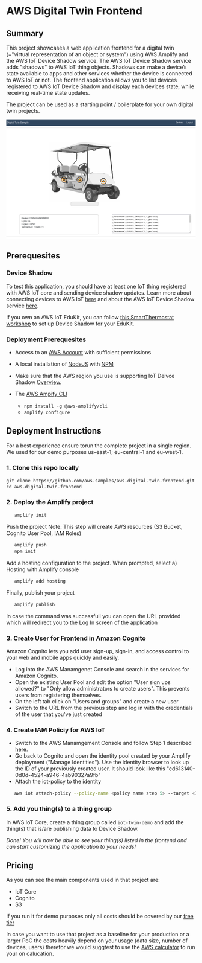 # AWS Digital Twin Frontend

## Summary
This project showcases a web application frontend for a digital twin (="virtual representation of an object or system") using AWS Amplify and the AWS IoT Device Shadow service. The AWS IoT Device Shadow service adds "shadows" to AWS IoT thing objects. Shadows can make a device’s state available to apps and other services whether the device is connected to AWS IoT or not. 
The frontend application allows you to list devices registered to AWS IoT Device Shadow and display each devices state, while receiving real-time state updates.

The project can be used as a starting point / boilerplate for your own digital twin projects.

![IoT_Frontend](./img/digital-twin-frontend.png)


## Prerequesites
### Device Shadow
To test this application, you should have at least one IoT thing registered with AWS IoT core and sending device shadow updates. Learn more about connecting devices to AWS IoT [here](https://docs.aws.amazon.com/iot/latest/developerguide/iot-connect-devices.html) and about the AWS IoT Device Shadow service [here](https://docs.aws.amazon.com/iot/latest/developerguide/iot-device-shadows.html).

If you own an AWS IoT EduKit, you can follow [this SmartThermostat workshop](https://catalog.us-east-1.prod.workshops.aws/workshops/0fc6bf2c-f59c-4490-9254-ef604942f5d3/en-US/smart-thermostat) to set up Device Shadow for your EduKit.

### Deployment Prerequesites
+ Access to an [AWS Account](https://aws.amazon.com/mobile/details/) with sufficient permissions

+ A local installation of [NodeJS](https://nodejs.org/en/download/) with [NPM](https://docs.npmjs.com/getting-started/installing-node)

+ Make sure that the AWS region you use is supporting IoT Deivce Shadow [Overview](https://aws.amazon.com/about-aws/global-infrastructure/regional-product-services/?nc1=h_ls).



+ The [AWS Ampify CLI](https://aws-amplify.github.io/)
  - `npm install -g @aws-amplify/cli`
  - `amplify configure` 

## Deployment Instructions

For a best experience ensure torun the complete project in a single region. We used for our demo purposes us-east-1; eu-central-1 and eu-west-1.

### 1. Clone this repo locally

```
git clone https://github.com/aws-samples/aws-digital-twin-frontend.git
cd aws-digital-twin-frontend
```

### 2. Deploy the Amplify project

```bash
   amplify init
```

Push the project
Note: This step will create AWS resources (S3 Bucket, Cognito User Pool, IAM Roles) 

```bash
   amplify push
   npm init
```

Add a hosting configuration to the project. When prompted, select a) Hosting with Amplify console

```bash 
   amplify add hosting
```
  
Finally, publish your project
     
```bash 
   amplify publish
```

In case the command was successfull you can open the URL provided which will redirect you to the Log In screen of the application 


### 3. Create User for Frontend in Amazon Cognito 

Amazon Cognito lets you add user sign-up, sign-in, and access control to your web and mobile apps quickly and easily. 
* Log into the AWS Manamgenet Console and search in the services for Amazon Cognito. 
* Open the existing User Pool and edit the option "User sign ups allowed?" to "Only allow administrators to create users". This prevents users from registering themselves.
* On the left tab click on "Users and groups" and create a new user 
* Switch to the URL from the previous step and log in with the credentials of the user that you've just created

### 4. Create IAM Policiy for AWS IoT

* Switch to the AWS Manamgement Console and follow Step 1 described [here](https://docs.amplify.aws/lib/pubsub/getting-started/q/platform/js/#aws-iot). 
* Go back to Cognito and open the identity pool created by your Amplify deployment ("Manage Identities"). Use the identity browser to look up the ID of your previously created user. It should look like this "cd613140-0d0d-4524-a946-4ab90327a9fb"
* Attach the iot-policy to the identity
```bash 
   aws iot attach-policy --policy-name <policy name step 5> --target <Identity ID>
```

### 5. Add you thing(s) to a thing group

In AWS IoT Core, create a thing group called `iot-twin-demo` and add the thing(s) that is/are publishing data to Device Shadow.

*Done! You will now be able to see your thing(s) listed in the frontend and can start customizing the application to your needs!*

## Pricing

As you can see the main components used in that project are:
* IoT Core
* Cognito
* S3

If you run it for demo purposes only all costs should be covered by our [free tier](https://aws.amazon.com/free/?nc1=h_ls&all-free-tier.sort-by=item.additionalFields.SortRank&all-free-tier.sort-order=asc&awsf.Free%20Tier%20Types=*all&awsf.Free%20Tier%20Categories=*all&all-free-tier.q=iot&all-free-tier.q_operator=AND)

In case you want to use that project as a baseline for your production or a larger PoC the costs heavily depend on your usage (data size, number of devices, users) therefor we would suggtest to use the [AWS calculator](https://calculator.aws) to run your on calucation.


